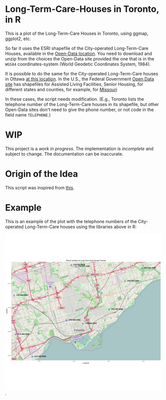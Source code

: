 # Long-Term-Care-Houses in Toronto, in R

This is a plot of the Long-Term-Care Houses in Toronto, using ggmap, ggplot2, etc.

So far it uses the ESRI shapefile of the City-operated Long-Term-Care Houses, available
in the [Open-Data location](http://www1.toronto.ca/wps/portal/contentonly?vgnextoid=aca5467d24716310VgnVCM1000003dd60f89RCRD "City of Toronto's Open Data location").
You need to download and unzip from the choices the Open-Data site provided the one
that is in the `WGS84` coordinates-system (World Geodetic Coordinates System, 1984).

It is possible to do the same for the City-operated Long-Term-Care houses in Ottawa
[at this location](http://data.ottawa.ca/dataset/long-term-care-homes "City of Ottawa's Open Data location").
In the U.S., the Federal Government [Open Data site](http://catalog.data.gov/ "U.S. Federal Government Open Data site")
has shapefiles for Assisted Living Facilities, Senior Housing, for different states and counties, for
example, for
[Missouri](http://catalog.data.gov/dataset/assisted-living-facilities-mo-2012-long-term-care-facilities-shp "Missouri's Shapefile of Assisted Living Facilities, Senior Housing")

In these cases, the script needs modification. (E.g., Toronto lists the telephone number
of the Long-Term-Care houses in its shapefile, but other Open-Data sites don't need
to give the phone number, or not code in the field name `TELEPHONE`.)

# WIP

This project is a *work in progress*. The implementation is *incomplete* and
subject to change. The documentation can be inaccurate.

# Origin of the Idea

This script was inspired from [this](http://www.r-bloggers.com/shapefiles-in-r/).

# Example

This is an example of the plot with the telephone numbers of the City-operated
Long-Term-Care houses using the libraries above in R:

![Telephone numbers and locations of the City-operated Long-Term-Care Houses in Toronto](/phone_numbers_long_term_care_houses.png?raw=true "Telephone numbers and locations of the City-operated Long-Term-Care Houses in Toronto").



